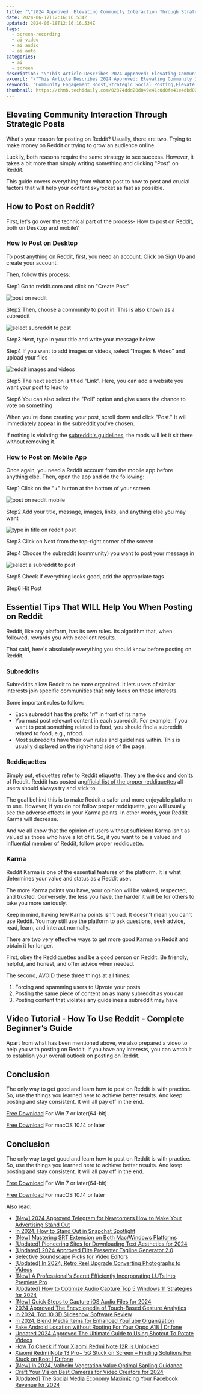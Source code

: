 ```yaml
---
title: "\"2024 Approved  Elevating Community Interaction Through Strategic Posts\""
date: 2024-06-17T12:16:16.534Z
updated: 2024-06-18T12:16:16.534Z
tags: 
  - screen-recording
  - ai video
  - ai audio
  - ai auto
categories: 
  - ai
  - screen
description: "\"This Article Describes 2024 Approved: Elevating Community Interaction Through Strategic Posts\""
excerpt: "\"This Article Describes 2024 Approved: Elevating Community Interaction Through Strategic Posts\""
keywords: "Community Engagement Boost,Strategic Social Posting,Elevate Online Connect,Interactive Public Platform,Proactive Content Sharing,Social Media Outreach,Enhanced Network Growth"
thumbnail: https://thmb.techidaily.com/02374ddd20d049e41c0d0fe41e4dbd023d73e596f3add5f5b8f6d266eddb08ec.png
---
```


## Elevating Community Interaction Through Strategic Posts

What's your reason for posting on Reddit? Usually, there are two. Trying to make money on Reddit or trying to grow an audience online.

Luckily, both reasons require the same strategy to see success. However, it takes a bit more than simply writing something and clicking "Post" on Reddit.

This guide covers everything from what to post to how to post and crucial factors that will help your content skyrocket as fast as possible.

## How to Post on Reddit?

First, let's go over the technical part of the process- How to post on Reddit, both on Desktop and mobile?

### How to Post on Desktop

To post anything on Reddit, first, you need an account. Click on Sign Up and create your account.

Then, follow this process:

Step1 Go to reddit.com and click on "Create Post"

![post on reddit](https://images.wondershare.com/filmora/article-images/2023/01/create-reddit-post.png)

Step2 Then, choose a community to post in. This is also known as a subreddit

![select subreddit to post](https://images.wondershare.com/filmora/article-images/2023/01/choose-community.png)

Step3 Next, type in your title and write your message below

Step4 If you want to add images or videos, select "Images & Video" and upload your files

![reddit images and videos](https://images.wondershare.com/filmora/article-images/2023/01/images-and-videos.png)

Step5 The next section is titled "Link". Here, you can add a website you want your post to lead to

Step6 You can also select the "Poll" option and give users the chance to vote on something

When you're done creating your post, scroll down and click "Post." It will immediately appear in the subreddit you've chosen.

If nothing is violating the [subreddit's guidelines](#%5FSubreddits), the mods will let it sit there without removing it.

### How to Post on Mobile App

Once again, you need a Reddit account from the mobile app before anything else. Then, open the app and do the following:

Step1 Click on the "+" button at the bottom of your screen

![post on reddit mobile](https://images.wondershare.com/filmora/article-images/2023/01/reddit-home.PNG)

Step2 Add your title, message, images, links, and anything else you may want

![type in title on reddit post](https://images.wondershare.com/filmora/article-images/2023/01/reddit-post-title.PNG)

Step3 Click on Next from the top-right corner of the screen

Step4 Choose the subreddit (community) you want to post your message in

![select a subreddit to post](https://images.wondershare.com/filmora/article-images/2023/01/reddit-subreddit.PNG)

Step5 Check if everything looks good, add the appropriate tags

Step6 Hit Post

## Essential Tips That WILL Help You When Posting on Reddit

Reddit, like any platform, has its own rules. Its algorithm that, when followed, rewards you with excellent results.

That said, here's absolutely everything you should know before posting on Reddit.

### Subreddits

Subreddits allow Reddit to be more organized. It lets users of similar interests join specific communities that only focus on those interests.

Some important rules to follow:

* Each subreddit has the prefix "r/" in front of its name
* You must post relevant content in each subreddit. For example, if you want to post something related to food, you should find a subreddit related to food, e.g., r/food.
* Most subreddits have their own rules and guidelines within. This is usually displayed on the right-hand side of the page.

### Reddiquettes

Simply put, etiquettes refer to Reddit etiquette. They are the dos and don'ts of Reddit. Reddit has posted an[official list of the proper reddiquettes](https://www.reddithelp.com/hc/en-us/articles/205926439) all users should always try and stick to.

The goal behind this is to make Reddit a safer and more enjoyable platform to use. However, if you do not follow proper reddiquette, you will usually see the adverse effects in your Karma points. In other words, your Reddit Karma will decrease.

And we all know that the opinion of users without sufficient Karma isn't as valued as those who have a lot of it. So, if you want to be a valued and influential member of Reddit, follow proper reddiquette.

### Karma

Reddit Karma is one of the essential features of the platform. It is what determines your value and status as a Reddit user.

The more Karma points you have, your opinion will be valued, respected, and trusted. Conversely, the less you have, the harder it will be for others to take you more seriously.

Keep in mind, having few Karma points isn't bad. It doesn't mean you can't use Reddit. You may still use the platform to ask questions, seek advice, read, learn, and interact normally.

There are two very effective ways to get more good Karma on Reddit and obtain it for longer.

First, obey the Reddiquettes and be a good person on Reddit. Be friendly, helpful, and honest, and offer advice when needed.

The second, AVOID these three things at all times:

1. Forcing and spamming users to Upvote your posts
2. Posting the same piece of content on as many subreddit as you can
3. Posting content that violates any guidelines a subreddit may have

## Video Tutorial - How To Use Reddit - Complete Beginner’s Guide

Apart from what has been mentioned above, we also prepared a video to help you with posting on Reddit. If you have any interests, you can watch it to establish your overall outlook on posting on Reddit.

## Conclusion

The only way to get good and learn how to post on Reddit is with practice. So, use the things you learned here to achieve better results. And keep posting and stay consistent. It will all pay off in the end.

[Free Download](https://tools.techidaily.com/wondershare/filmora/download/) For Win 7 or later(64-bit)

[Free Download](https://tools.techidaily.com/wondershare/filmora/download/) For macOS 10.14 or later

## Conclusion

The only way to get good and learn how to post on Reddit is with practice. So, use the things you learned here to achieve better results. And keep posting and stay consistent. It will all pay off in the end.

[Free Download](https://tools.techidaily.com/wondershare/filmora/download/) For Win 7 or later(64-bit)

[Free Download](https://tools.techidaily.com/wondershare/filmora/download/) For macOS 10.14 or later

<ins class="adsbygoogle"
     style="display:block"
     data-ad-format="autorelaxed"
     data-ad-client="ca-pub-7571918770474297"
     data-ad-slot="1223367746"></ins>

<ins class="adsbygoogle"
     style="display:block"
     data-ad-format="autorelaxed"
     data-ad-client="ca-pub-7571918770474297"
     data-ad-slot="1223367746"></ins>



<ins class="adsbygoogle"
     style="display:block"
     data-ad-client="ca-pub-7571918770474297"
     data-ad-slot="8358498916"
     data-ad-format="auto"
     data-full-width-responsive="true"></ins>


<span class="atpl-alsoreadstyle">Also read:</span>
<div><ul>
<li><a href="https://fox-cloud.techidaily.com/new-2024-approved-telegram-for-newcomers-how-to-make-your-advertising-stand-out/"><u>[New] 2024 Approved  Telegram for Newcomers  How to Make Your Advertising Stand Out</u></a></li>
<li><a href="https://fox-cloud.techidaily.com/in-2024-how-to-stand-out-in-snapchat-spotlight/"><u>In 2024, How to Stand Out in Snapchat Spotlight</u></a></li>
<li><a href="https://fox-cloud.techidaily.com/new-mastering-srt-extension-on-both-macwindows-platforms/"><u>[New] Mastering SRT Extension on Both Mac/Windows Platforms</u></a></li>
<li><a href="https://fox-cloud.techidaily.com/updated-pioneering-sites-for-downloading-text-aesthetics-for-2024/"><u>[Updated] Pioneering Sites for Downloading Text Aesthetics for 2024</u></a></li>
<li><a href="https://fox-cloud.techidaily.com/updated-2024-approved-elite-presenter-tagline-generator-20/"><u>[Updated] 2024 Approved  Elite Presenter Tagline Generator 2.0</u></a></li>
<li><a href="https://fox-cloud.techidaily.com/selective-soundscape-picks-for-video-editors/"><u>Selective Soundscape Picks for Video Editors</u></a></li>
<li><a href="https://fox-cloud.techidaily.com/updated-in-2024-retro-reel-upgrade-converting-photographs-to-videos/"><u>[Updated] In 2024, Retro Reel Upgrade  Converting Photographs to Videos</u></a></li>
<li><a href="https://fox-cloud.techidaily.com/new-a-professionals-secret-efficiently-incorporating-luts-into-premiere-pro/"><u>[New] A Professional's Secret  Efficiently Incorporating LUTs Into Premiere Pro</u></a></li>
<li><a href="https://fox-cloud.techidaily.com/updated-how-to-optimize-audio-capture-top-5-windows-11-strategies-for-2024/"><u>[Updated] How to Optimize Audio Capture  Top 5 Windows 11 Strategies for 2024</u></a></li>
<li><a href="https://fox-cloud.techidaily.com/new-quick-steps-to-capture-ios-audio-files-for-2024/"><u>[New] Quick Steps to Capture iOS Audio Files for 2024</u></a></li>
<li><a href="https://some-approaches.techidaily.com/2024-approved-the-encyclopedia-of-touch-based-gesture-analytics/"><u>2024 Approved  The Encyclopedia of Touch-Based Gesture Analytics</u></a></li>
<li><a href="https://ai-video-editing.techidaily.com/in-2024-top-10-3d-slideshow-software-review/"><u>In 2024, Top 10 3D Slideshow Software Review</u></a></li>
<li><a href="https://extra-lessons.techidaily.com/in-2024-blend-media-items-for-enhanced-youtube-organization/"><u>In 2024, Blend Media Items for Enhanced YouTube Organization</u></a></li>
<li><a href="https://android-location.techidaily.com/fake-android-location-without-rooting-for-your-oppo-a18-drfone-by-drfone-virtual/"><u>Fake Android Location without Rooting For Your Oppo A18 | Dr.fone</u></a></li>
<li><a href="https://ai-editing-video.techidaily.com/updated-2024-approved-the-ultimate-guide-to-using-shotcut-to-rotate-videos/"><u>Updated 2024 Approved The Ultimate Guide to Using Shotcut To Rotate Videos</u></a></li>
<li><a href="https://sim-unlock.techidaily.com/how-to-check-if-your-xiaomi-redmi-note-12r-is-unlocked-by-drfone-android/"><u>How To Check if Your Xiaomi Redmi Note 12R Is Unlocked</u></a></li>
<li><a href="https://howto.techidaily.com/xiaomi-redmi-note-13-proplus-5g-stuck-on-screen-finding-solutions-for-stuck-on-boot-drfone-by-drfone-fix-android-problems-fix-android-problems/"><u>Xiaomi Redmi Note 13 Pro+ 5G Stuck on Screen – Finding Solutions For Stuck on Boot | Dr.fone</u></a></li>
<li><a href="https://screen-video-capture.techidaily.com/new-in-2024-valheim-vegetation-value-optimal-sapling-guidance/"><u>[New] In 2024, Valheim Vegetation Value  Optimal Sapling Guidance</u></a></li>
<li><a href="https://youtube-clips.techidaily.com/craft-your-vision-best-cameras-for-video-creators-for-2024/"><u>Craft Your Vision  Best Cameras for Video Creators for 2024</u></a></li>
<li><a href="https://facebook-video-recording.techidaily.com/updated-the-social-media-economy-maximizing-your-facebook-revenue-for-2024/"><u>[Updated] The Social Media Economy  Maximizing Your Facebook Revenue for 2024</u></a></li>
</ul></div>

